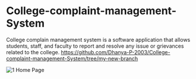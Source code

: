 # College-complaint-management-System
College complain management system is a software application that allows students, staff, and faculty to report and resolve any issue or grievances related to the college.
https://github.com/Dhanya-P-2003/College-complaint-management-System/tree/my-new-branch


![1](https://github.com/Dhanya-P-2003/College-complaint-management-System/assets/115889410/d71abeaf-2bc6-4dc4-b0d0-4ec3e6e6045a)
Home Page

